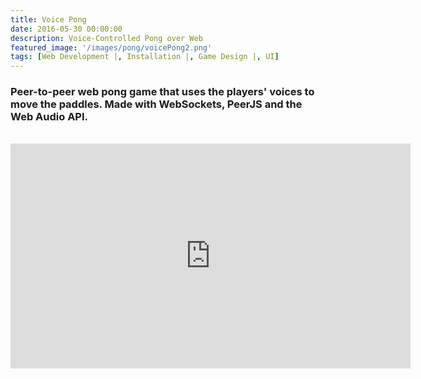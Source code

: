```yaml
---
title: Voice Pong
date: 2016-05-30 00:00:00
description: Voice-Controlled Pong over Web
featured_image: '/images/pong/voicePong2.png'
tags: [Web Development |, Installation |, Game Design |, UI]
---
```


<h3> 
Peer-to-peer web pong game that uses the players' voices to move the paddles. Made with WebSockets, PeerJS and the Web Audio API.
</h3>
<br>
<iframe src="https://player.vimeo.com/video/200746414" width="640" height="360" frameborder="0" webkitallowfullscreen mozallowfullscreen allowfullscreen></iframe>





